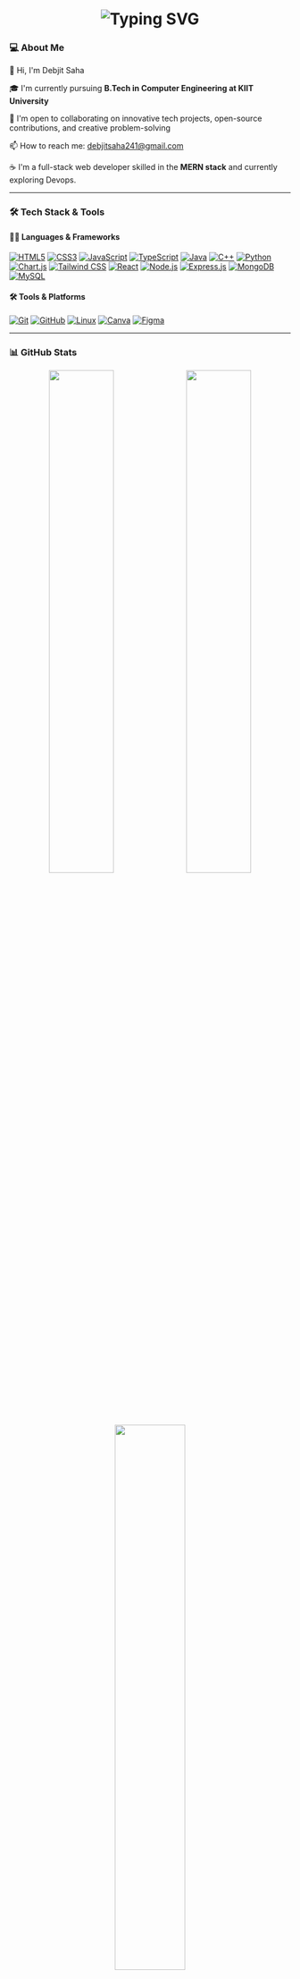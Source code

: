 <!-- Typing animation -->
<h1 align="center">
  <img
    src="https://readme-typing-svg.demolab.com/?font=Fira%20Code&weight=500&size=25&pause=1200&color=00F7FF&center=true&vCenter=true&width=600&lines=Hi%20I'm%20Debjit%20Saha%20%F0%9F%91%8B;Full-Stack%20Web%20Developer%20%F0%9F%A7%91%E2%80%8D%F0%9F%92%BB;Frontend%20%2B%20Backend%20%3D%20%E2%9D%A4%EF%B8%8F;Open%20Source%20Contributor%20%F0%9F%8C%90;Linux%20User%20%7C%20Git%20Enthusiast%20%F0%9F%90%A7"
    alt="Typing SVG"
  />
</h1>

### 💻 About Me

👋 Hi, I'm Debjit Saha

🎓 I'm currently pursuing **B.Tech in Computer Engineering at KIIT University**

🤝 I'm open to collaborating on innovative tech projects, open-source contributions, and creative problem-solving

📫 How to reach me: debjitsaha241@gmail.com

☕ I'm a full-stack web developer skilled in the **MERN stack** and currently exploring Devops.

---
### 🛠️ Tech Stack & Tools

#### 🧑‍💻 Languages & Frameworks
[![HTML5](https://img.shields.io/badge/HTML5-E34F26?logo=html5&logoColor=white)](https://developer.mozilla.org/en-US/docs/Web/HTML)
[![CSS3](https://img.shields.io/badge/CSS3-1572B6?logo=css3&logoColor=white)](https://developer.mozilla.org/en-US/docs/Web/CSS)
[![JavaScript](https://img.shields.io/badge/JavaScript-F7DF1E?logo=javascript&logoColor=black)](https://developer.mozilla.org/en-US/docs/Web/JavaScript)
[![TypeScript](https://img.shields.io/badge/TypeScript-3178C6?logo=typescript&logoColor=white)](https://www.typescriptlang.org/)
[![Java](https://img.shields.io/badge/Java-007396?logo=java&logoColor=white)](https://www.java.com/)
[![C++](https://img.shields.io/badge/C++-00599C?logo=c%2B%2B&logoColor=white)](https://isocpp.org/)
[![Python](https://img.shields.io/badge/Python-3776AB?logo=python&logoColor=white)](https://www.python.org/)
[![Chart.js](https://img.shields.io/badge/Chart.js-F5788D?logo=chart.js&logoColor=white)](https://www.chartjs.org/)
[![Tailwind CSS](https://img.shields.io/badge/Tailwind_CSS-38B2AC?logo=tailwind-css&logoColor=white)](https://tailwindcss.com/) 
[![React](https://img.shields.io/badge/React-20232A?logo=react&logoColor=61DAFB)](https://reactjs.org/)
[![Node.js](https://img.shields.io/badge/Node.js-339933?logo=node.js&logoColor=white)](https://nodejs.org/)
[![Express.js](https://img.shields.io/badge/Express.js-000000?logo=express&logoColor=white)](https://expressjs.com/)
[![MongoDB](https://img.shields.io/badge/MongoDB-4EA94B?logo=mongodb&logoColor=white)](https://www.mongodb.com/)
[![MySQL](https://img.shields.io/badge/MySQL-4479A1?logo=mysql&logoColor=white)](https://www.mysql.com/)

#### 🛠 Tools & Platforms  
[![Git](https://img.shields.io/badge/Git-F05032?logo=git&logoColor=white)](https://git-scm.com/)
[![GitHub](https://img.shields.io/badge/GitHub-181717?logo=github&logoColor=white)](https://github.com/)
[![Linux](https://img.shields.io/badge/Linux-FCC624?logo=linux&logoColor=black)](https://www.linux.org/)
[![Canva](https://img.shields.io/badge/Canva-00C4CC?logo=canva&logoColor=white)](https://www.canva.com/)
[![Figma](https://img.shields.io/badge/Figma-F24E1E?logo=figma&logoColor=white)](https://www.figma.com/)

---

### 📊 GitHub Stats

<p align="center">
  <img src="https://github-readme-stats.vercel.app/api?username=debjit-cmd&show_icons=true&theme=radical" width="48%" />
  <img src="https://github-readme-streak-stats.herokuapp.com/?user=debjit-cmd&theme=radical" width="48%" />
</p>

<p align="center">
  <img src="https://github-readme-stats.vercel.app/api/top-langs/?username=debjit-cmd&layout=compact&theme=radical" width="50%" />
</p>

---

### 🌱 Currently Exploring  
- Docker & DevOps basics  
- Creating production-grade full-stack apps  

---

### 📫 Let's Connect  
- [LinkedIn](https://www.linkedin.com/in/debjit-saha-a1086b250/)  
- [GitHub](https://github.com/Debjit-cmd)

---
### ⚡ Fun Fact  
You’re probably reading this on [github.com/debjit-cmd](https://github.com/Debjit-cmd) right now 😎
